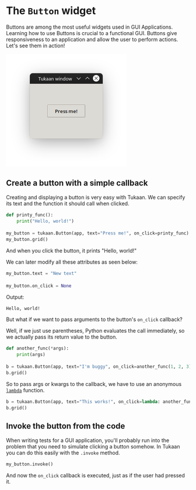 # The `Button` widget

Buttons are among the most useful widgets used in GUI Applications. Learning how to use Buttons is crucial to a functional GUI. Buttons give responsiveness to an application and allow the user to perform actions. Let's see them in action!

![Image of a Tukaan button](/resources/docs/button.png)

## Create a button with a simple callback
Creating and displaying a button is very easy with Tukaan. We can specify its text and the function it should call when clicked.

```python
def printy_func():
    print("Hello, world!")

my_button = tukaan.Button(app, text="Press me!", on_click=printy_func)
my_button.grid()
```

And when you click the button, it prints "Hello, world!"

We can later modify all these attributes as seen below:

```python
my_button.text = "New text"

my_button.on_click = None
```
Output:
```
Hello, world!
```

But what if we want to pass arguments to the button's `on_click` callback?

Well, if we just use parentheses, Python evaluates the call immediately, so we actually pass its return value to the button.

```python
def another_func(*args):
    print(args)

b = tukaan.Button(app, text="I'm buggy", on_click=another_func(1, 2, 3))
b.grid()
```

So to pass args or kwargs to the callback, we have to use an anonymous [`lambda`]() function.

```python
b = tukaan.Button(app, text="This works!", on_click=lambda: another_func(1, 2, 3))
b.grid()
```

## Invoke the button from the code
When writing tests for a GUI application, you'll probably run into the problem that you need to simulate clicking a button somehow. In Tukaan you can do this easily with the `.invoke` method.

```python
my_button.invoke()
```

And now the `on_click` callback is executed, just as if the user had pressed it.
